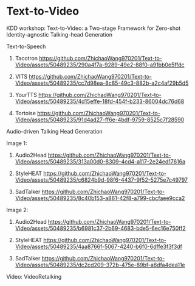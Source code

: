 # Text-to-Video
KDD workshop: Text-to-Video: a Two-stage Framework for Zero-shot Identity-agnostic Talking-head Generation

Text-to-Speech
1. Tacotron
https://github.com/ZhichaoWang970201/Text-to-Video/assets/50489235/290a4f7a-9289-49e2-88f0-a91bb0e5ffdc

2. VITS
https://github.com/ZhichaoWang970201/Text-to-Video/assets/50489235/cc7d98ea-8c85-49c3-882b-a2c4af29b5d5

3. YourTTS
https://github.com/ZhichaoWang970201/Text-to-Video/assets/50489235/4d15effe-18fd-454f-b233-86004dc76d68

4. Tortoise
https://github.com/ZhichaoWang970201/Text-to-Video/assets/50489235/91d4ad27-ff6e-4bdf-9759-8525c7f28590

Audio-driven Talking Head Generation

Image 1:
1. Audio2Head
https://github.com/ZhichaoWang970201/Text-to-Video/assets/50489235/313a00d0-8309-4cd4-a117-2e24ed17616a

2. StyleHEAT
https://github.com/ZhichaoWang970201/Text-to-Video/assets/50489235/c6824b9d-98f6-4437-9f52-5275e7c49797
   
3. SadTalker
https://github.com/ZhichaoWang970201/Text-to-Video/assets/50489235/8c40b153-a861-42f8-a799-cbcfaee9cca2

Image 2:
1. Audio2Head
https://github.com/ZhichaoWang970201/Text-to-Video/assets/50489235/b6981c37-2b69-4683-bde5-6ec16e750ff2

2. StyleHEAT
https://github.com/ZhichaoWang970201/Text-to-Video/assets/50489235/4aa8766f-5067-4240-b6f0-6dffe3f3f3df

3. SadTalker
https://github.com/ZhichaoWang970201/Text-to-Video/assets/50489235/dc2cd209-372b-475e-89bf-a6dfa4dea11e

Video:
VideoRetalking

